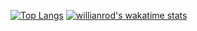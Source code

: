 [![Top Langs](https://github-readme-stats.vercel.app/api/top-langs/?username=BySloyzZ&langs_count=8&count_private=true)](https://github.com/BySloyzZ/github-readme-stats)
[![willianrod's wakatime stats](https://github-readme-stats.vercel.app/api/wakatime?username=BySloyzZ)](https://github.com/anuraghazra/github-readme-stats)
